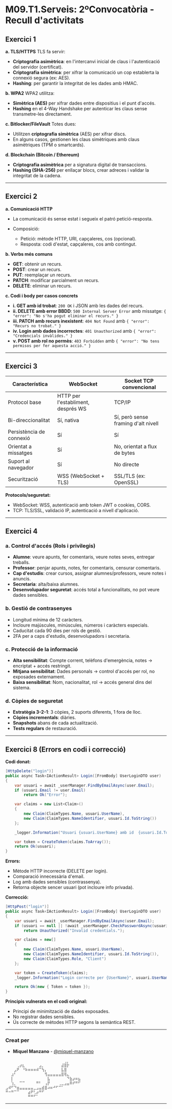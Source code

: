 # M09.T1.Serveis: 2ºConvocatòria - Recull d'activitats

## Exercici 1

**a. TLS/HTTPS**
TLS fa servir:

* **Criptografia asimètrica**: en l'intercanvi inicial de claus i l'autenticació del servidor (certificat).
* **Criptografia simètrica**: per xifrar la comunicació un cop establerta la connexió segura (ex: AES).
* **Hashing**: per garantir la integritat de les dades amb HMAC.

**b. WPA2**
WPA2 utilitza:

* **Simètrica (AES)** per xifrar dades entre dispositius i el punt d'accés.
* **Hashing** en el 4-Way Handshake per autenticar les claus sense transmetre-les directament.

**c. Bitlocker/FileVault**
Totes dues:

* Utilitzen **criptografia simètrica** (AES) per xifrar discs.
* En alguns casos, gestionen les claus simètriques amb claus asimètriques (TPM o smartcards).

**d. Blockchain (Bitcoin / Ethereum)**

* **Criptografia asimètrica** per a signatura digital de transaccions.
* **Hashing (SHA-256)** per enllaçar blocs, crear adreces i validar la integritat de la cadena.

---

## Exercici 2

**a. Comunicació HTTP**

* La comunicació és sense estat i segueix el patró petició-resposta.
* Composició:

  * Petició: mètode HTTP, URI, capçaleres, cos (opcional).
  * Resposta: codi d'estat, capçaleres, cos amb contingut.

**b. Verbs més comuns**

* **GET**: obtenir un recurs.
* **POST**: crear un recurs.
* **PUT**: reemplaçar un recurs.
* **PATCH**: modificar parcialment un recurs.
* **DELETE**: eliminar un recurs.

**c. Codi i body per casos concrets**

* **i. GET amb id trobat**: `200 OK` i JSON amb les dades del recurs.
* **ii. DELETE amb error BBDD**: `500 Internal Server Error` amb missatge: `{ "error": "No s'ha pogut eliminar el recurs." }`
* **iii. PATCH amb recurs inexistent**: `404 Not Found` amb `{ "error": "Recurs no trobat." }`
* **iv. Login amb dades incorrectes**: `401 Unauthorized` amb `{ "error": "Credencials invàlides." }`
* **v. POST amb rol no permès**: `403 Forbidden` amb `{ "error": "No tens permisos per fer aquesta acció." }`

---

## Exercici 3

| Característica           | WebSocket                          | Socket TCP convencional             |
| ------------------------ | ---------------------------------- | ----------------------------------- |
| Protocol base            | HTTP per l'establiment, després WS | TCP/IP                              |
| Bi-direccionalitat       | Sí, nativa                         | Sí, però sense framing d'alt nivell |
| Persistència de connexió | Sí                                 | Sí                                  |
| Orientat a missatges     | Sí                                 | No, orientat a flux de bytes        |
| Suport al navegador      | Sí                                 | No directe                          |
| Securització             | WSS (WebSocket + TLS)              | SSL/TLS (ex: OpenSSL)               |

**Protocols/seguretat:**

* WebSocket: WSS, autenticació amb token JWT o cookies, CORS.
* TCP: TLS/SSL, validació IP, autenticació a nivell d'aplicació.

---

## Exercici 4

### a. Control d'accés (Rols i privilegis)

* **Alumne**: veure apunts, fer comentaris, veure notes seves, entregar treballs.
* **Professor**: penjar apunts, notes, fer comentaris, censurar comentaris.
* **Cap d'estudis**: crear cursos, assignar alumnes/professors, veure notes i anuncis.
* **Secretaria**: alta/baixa alumnes.
* **Desenvolupador seguretat**: accés total a funcionalitats, no pot veure dades sensibles.

### b. Gestió de contrasenyes

* Longitud mínima de 12 caràcters.
* Incloure majúscules, minúscules, números i caràcters especials.
* Caducitat cada 90 dies per rols de gestió.
* 2FA per a caps d'estudis, desenvolupadors i secretaria.

### c. Protecció de la informació

* **Alta sensibilitat**: Compte corrent, telèfons d'emergència, notes -> encriptat + accés restringit.
* **Mitjana sensibilitat**: Dades personals -> control d'accés per rol, no exposades externament.
* **Baixa sensibilitat**: Nom, nacionalitat, rol -> accés general dins del sistema.

### d. Còpies de seguretat

* **Estratègia 3-2-1**: 3 còpies, 2 suports diferents, 1 fora de lloc.
* **Còpies incrementals**: diàries.
* **Snapshots** abans de cada actualització.
* **Tests regulars** de restauració.

---

## Exercici 8 (Errors en codi i correcció)

**Codi donat:**

```csharp
[HttpDelete("login")]
public async Task<IActionResult> Login([FromBody] UserLoginDTO user)
{
    var usuari = await _userManager.FindByEmailAsync(user.Email);
    if (usuari.Email != user.Email)
        return Ok("Error");

    var claims = new List<Claim>()
    {
        new Claim(ClaimTypes.Name, usuari.UserName),
        new Claim(ClaimTypes.NameIdentifier, usuari.Id.ToString())
    };

    _logger.Information("Usuari {usuari.UserName} amb id  {usuari.Id.ToString()} i password {usuari.password} ha fet logging amb èxit!");

    var token = CreateToken(claims.ToArray());
    return Ok(usuari);
}
```

**Errors:**

* Mètode HTTP incorrecte (DELETE per login).
* Comparació innecessària d'email.
* Log amb dades sensibles (contrassenya).
* Retorna objecte sencer usuari (pot incloure info privada).

**Correcció:**

```csharp
[HttpPost("login")]
public async Task<IActionResult> Login([FromBody] UserLoginDTO user)
{
    var usuari = await _userManager.FindByEmailAsync(user.Email);
    if (usuari == null || !await _userManager.CheckPasswordAsync(usuari, user.Password))
        return Unauthorized("Invalid credentials.");

    var claims = new[]
    {
        new Claim(ClaimTypes.Name, usuari.UserName),
        new Claim(ClaimTypes.NameIdentifier, usuari.Id.ToString()),
        new Claim(ClaimTypes.Role, "Client")
    };

    var token = CreateToken(claims);
    _logger.Information("Login correcte per {UserName}", usuari.UserName);

    return Ok(new { Token = token });
}
```

**Principis vulnerats en el codi original:**

* Principi de minimització de dades exposades.
* No registrar dades sensibles.
* Ús correcte de mètodes HTTP segons la semàntica REST.

---

### Creat per

- **Miquel Manzano** - [@miquel-manzano](https://github.com/miquel-manzano)

```
⠀⠀⠀⠀⠀⠀⠀⠀⠀⠀⠀⠀⠀⠀⠀⠀⠀⠀⠀⠀⠀⢀⡀⠀⠀⠀⠀
⠀⠀⠀⠀⢀⡴⣆⠀⠀⠀⠀⠀⣠⡀⠀⠀⠀⠀⠀⠀⣼⣿⡗⠀⠀⠀⠀
⠀⠀⠀⣠⠟⠀⠘⠷⠶⠶⠶⠾⠉⢳⡄⠀⠀⠀⠀⠀⣧⣿⠀⠀⠀⠀⠀
⠀⠀⣰⠃⠀⠀⠀⠀⠀⠀⠀⠀⠀⠀⢻⣤⣤⣤⣤⣤⣿⢿⣄⠀⠀⠀⠀
⠀⠀⡇⠀⠀⠀⠀⠀⠀⠀⠀⠀⠀⠀⠀⣧⠀⠀⠀⠀⠀⠀⠙⣷⡴⠶⣦
⠀⠀⢱⡀⠀⠉⠉⠀⠀⠀⠀⠛⠃⠀⢠⡟⠀⠀⠀⢀⣀⣠⣤⠿⠞⠛⠋
⣠⠾⠋⠙⣶⣤⣤⣤⣤⣤⣀⣠⣤⣾⣿⠴⠶⠚⠋⠉⠁⠀⠀⠀⠀⠀⠀
⠛⠒⠛⠉⠉⠀⠀⠀⣴⠟⢃⡴⠛⠋⠀⠀⠀⠀⠀⠀⠀⠀⠀⠀⠀⠀⠀
⠀⠀⠀⠀⠀⠀⠀⠀⠛⠛⠋⠁⠀⠀⠀⠀⠀⠀⠀⠀⠀⠀⠀⠀⠀⠀⠀
```

---